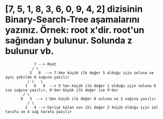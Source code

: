 # [7, 5, 1, 8, 3, 6, 0, 9, 4, 2] dizisinin Binary-Search-Tree aşamalarını yazınız. Örnek: root x'dir. root'un sağından y bulunur. Solunda z bulunur vb.

                 7 --> Root
                / \
               5   8  --> 7'den küçük ilk değer 5 olduğu için soluna ve aynı şekilde 8 sağına yazılır
              / \   \
             1   6   9  --> 5'ten küçük ilk değer 1 olduğu için soluna 6 ise sağına yazılır, 8'den büyük ilk değer ise 9'dur
            / \ 
           0   3  --> 1'den küçük ilk değer 0 soluna ve 3 sağına yazılır
              / \
             2   4 --> Geriye kalan son iki değer 2 küçük olduğu için sol tarafa ve 4 sağ tarafa yazılır
